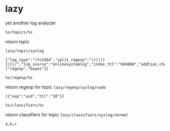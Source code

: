 lazy
====

yet another log analyzer

```
%s/topics/%s
```

return topic

`lazy/topic/syslog`
```
{"log_type":"rfc3164","split_regexp":"\(|\)|{|}|/","log_source":"onlinesystemlog","index_ttl":"604800","addtion_check":["regexp","bayes"]}
```

```
%s/regexp/%s
```
return regexp for topic
`lazy/regexp/syslog/sudo`
```
[{"exp":"asd","ttl":"30"}]
```

```
%s/classifiers/%s
```
return classifiers for topic
`lazy/classifiers/syslog/normal`
```
a,b,c
```
